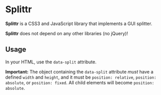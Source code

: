 Splittr
=======

**Splittr** is a CSS3 and JavaScript library that implements a GUI splitter.

**Splittr** does not depend on any other libraries (no jQuery)!

## Usage

In your HTML, use the `data-split` attribute.

**Important:** The object containing the `data-split` attribute *must* have a defined `width` and `height`, and it must be `position: relative`, `position: absolute`, or `position: fixed`.  All child elements will become `position: absolute`.
